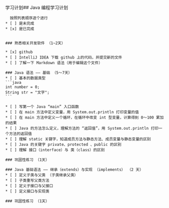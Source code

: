 学习计划## Java 编程学习计划
    
      按照列表顺序逐个进行
    * [ ] 是未完成
    * [x] 是已完成
    
    
    ### 熟悉相关开发软件 （1~2天）
    
    * [x] github
    * [ ] IntelliJ IDEA 下载 github 上的代码，并提交新的文件
    * [ ] 了解一下 Markdown 语法（用于编辑这个文件）
    
    ### Java 语法 —— 基础 （5～7天）
    * [ ] 基本的数据类型
    ```java
    int number = 0;
    String str = "文字";
    ```
    
    * [ ] 写第一个 Java “main” 入口函数
    * [ ] 在 main 方法中定义变量，用 System.out.println 打印变量的值
    * [ ] 在 main 方法中定义一个循环，在循环中改变 int 型变量，计算得到 0～100 累加的结果
    * [ ] Java 的方法怎么定义，理解方法的 “返回值”，用 System.out.println 打印一个方法的返回值
    * [ ] 理解 static 关键字，知道成员方法与静态方法、成员变量与静态变量的区别
    * [ ] Java 的关键字 private、protected 、public 的区别
    * [ ] 理解 接口（interface）与 类（class）的区别
    
    ### 巩固性练习 （1天）
    
    ### Java 基础语法 —— 继承（extends）与实现 （implements） （2 天）
    * [ ] 定义子类与父类 （子类继承父类）
    * [ ] 子类重写父类方法
    * [ ] 定义子接口与父接口
    * [ ] 定义接口与实现类
    
    ### 巩固性练习 （1天）
